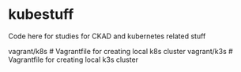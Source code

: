 # kubestuff
Code here for studies for CKAD and kubernetes related stuff

vagrant/k8s # Vagrantfile for creating local k8s cluster
vagrant/k3s # Vagrantfile for creating local k3s cluster

